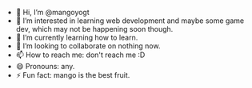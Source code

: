 - 👋 Hi, I’m @mangoyogt
- 👀 I’m interested in learning web development and maybe some game dev, which may not be happening soon though.
- 🌱 I’m currently learning how to learn.
- 💞️ I’m looking to collaborate on nothing now.
- 📫 How to reach me: don't reach me :D
- 😄 Pronouns: any.
- ⚡ Fun fact: mango is the best fruit.

<!---
mangoyogt/mangoyogt is a ✨ special ✨ repository because its `README.md` (this file) appears on your GitHub profile.
You can click the Preview link to take a look at your changes.
--->
